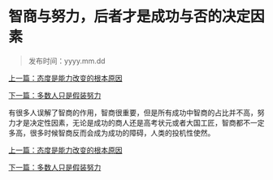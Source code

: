 # 智商与努力，后者才是成功与否的决定因素

> 发布时间：yyyy.mm.dd 

[上一篇：态度是能力改变的根本原因](/education/article96)

[下一篇：多数人只是假装努力  ](/education/article98)



有很多人误解了智商的作用，智商很重要，但是所有成功中智商的占比并不高，努力才是决定性因素，无论是成功的商人还是高考状元或者大国工匠，智商都不一定多高，很多时候智商反而会成为成功的障碍，人类的投机性使然。



[上一篇：态度是能力改变的根本原因](/education/article96)

[下一篇：多数人只是假装努力  ](/education/article98)
